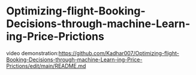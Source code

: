 # Optimizing-flight-Booking-Decisions-through-machine-Learn-ing-Price-Prictions
video demonstration:https://github.com/Kadhar007/Optimizing-flight-Booking-Decisions-through-machine-Learn-ing-Price-Prictions/edit/main/README.md
